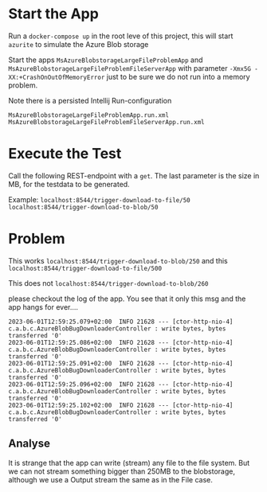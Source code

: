 # Start the App

Run a `docker-compose up` in the root leve of this project, this will start `azurite` to simulate
the Azure Blob storage

Start the apps `MsAzureBlobstorageLargeFileProblemApp`
and `MsAzureBlobstorageLargeFileProblemFileServerApp`  with parameter
`-Xmx5G -XX:+CrashOnOutOfMemoryError` just to be sure we do not run into a memory problem.

Note there is a persisted Intellij Run-configuration

`MsAzureBlobstorageLargeFileProblemApp.run.xml`
`MsAzureBlobstorageLargeFileProblemFileServerApp.run.xml`

# Execute the Test

Call the following REST-endpoint with a `get`. The last parameter is the size in MB, for the
testdata to be generated.

Example:
`localhost:8544/trigger-download-to-file/50`
`localhost:8544/trigger-download-to-blob/50`

# Problem

This works
`localhost:8544/trigger-download-to-blob/250`
and this
`localhost:8544/trigger-download-to-file/500`

This does not
`localhost:8544/trigger-download-to-blob/260`

please checkout the log of the app. You see that it only this msg and the app hangs for ever....

```
2023-06-01T12:59:25.079+02:00  INFO 21628 --- [ctor-http-nio-4] c.a.b.c.AzureBlobBugDownloaderController : write bytes, bytes transferred '0'
2023-06-01T12:59:25.086+02:00  INFO 21628 --- [ctor-http-nio-4] c.a.b.c.AzureBlobBugDownloaderController : write bytes, bytes transferred '0'
2023-06-01T12:59:25.091+02:00  INFO 21628 --- [ctor-http-nio-4] c.a.b.c.AzureBlobBugDownloaderController : write bytes, bytes transferred '0'
2023-06-01T12:59:25.096+02:00  INFO 21628 --- [ctor-http-nio-4] c.a.b.c.AzureBlobBugDownloaderController : write bytes, bytes transferred '0'
2023-06-01T12:59:25.102+02:00  INFO 21628 --- [ctor-http-nio-4] c.a.b.c.AzureBlobBugDownloaderController : write bytes, bytes transferred '0'
```

## Analyse

It is strange that the app can write (stream) any file to the file system. But we can not stream
something bigger than 250MB to the blobstorage, although we use a Output stream the same as in
the File case. 